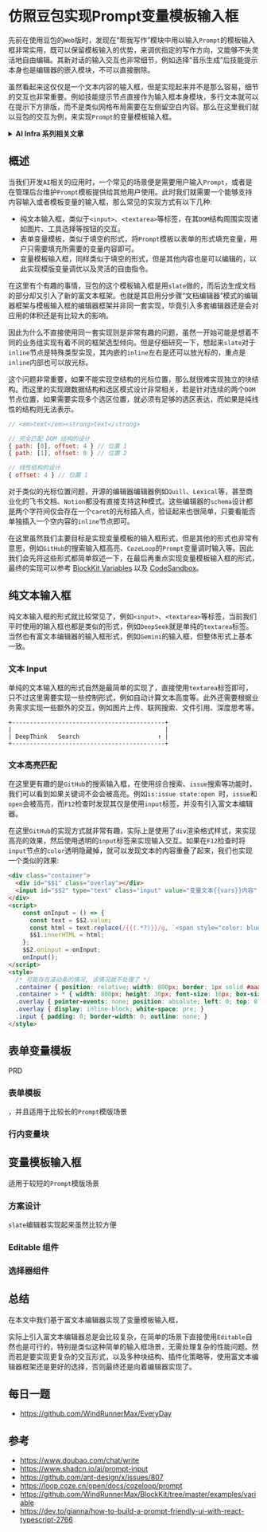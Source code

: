 # 仿照豆包实现Prompt变量模板输入框
先前在使用豆包的`Web`版时，发现在“帮我写作”模块中用以输入`Prompt`的模板输入框非常实用，既可以保留模板输入的优势，来调优指定的写作方向，又能够不失灵活地自由编辑。其新对话的输入交互也非常细节，例如选择“音乐生成”后技能提示本身也是编辑器的嵌入模块，不可以直接删除。

虽然看起来这仅仅是一个文本内容的输入框，但是实现起来并不是那么容易，细节的交互也非常重要。例如技能提示节点直接作为输入框本身模块，多行文本就可以在提示下方排版，而不是类似网格布局需要在左侧留空白内容。那么在这里我们就以豆包的交互为例，来实现`Prompt`的变量模板输入框。

<details>
<summary><strong>AI Infra 系列相关文章</strong></summary>

- [基于 fetch 的 SSE 方案](../Browser/基于fetch的SSE方案.md)
- [基于向量检索实现基础 RAG 服务](./基于向量检索实现基础RAG服务.md)
- [流式 Markdown 增量富文本解析算法](./流式Markdown增量富文本解析算法.md)
- [仿照豆包实现 Prompt 变量模板输入框](./仿照豆包实现Prompt变量模板输入框.md)

</details>

## 概述
当我们开发`AI`相关的应用时，一个常见的场景便是需要用户输入`Prompt`，或者是在管理后台维护`Prompt`模板提供给其他用户使用。此时我们就需要一个能够支持内容输入或者模板变量的输入框，那么常见的实现方式有以下几种:

- 纯文本输入框，类似于`<input>`、`<textarea>`等标签，在其`DOM`结构周围实现诸如图片、工具选择等按钮的交互。
- 表单变量模板，类似于填空的形式，将`Prompt`模板以表单的形式填充变量，用户只需要填充所需要的变量内容即可。
- 变量模板输入框，同样类似于填空的形式，但是其他内容也是可以编辑的，以此实现模版变量调优以及灵活的自由指令。

在这里有个有趣的事情，豆包的这个模板输入框是用`slate`做的，而后边生成文档的部分却又引入了新的富文本框架。也就是其启用分步骤“文档编辑器”模式的编辑器框架与模板输入框的编辑器框架并非同一套实现，毕竟引入多套编辑器还是会对应用的体积还是有比较大的影响。

因此为什么不直接使用同一套实现则是非常有趣的问题，虽然一开始可能是想着不同的业务组实现有着不同的框架选型倾向。但是仔细研究一下，想起来`slate`对于`inline`节点是特殊类型实现，其内嵌的`inline`左右是还可以放光标的，重点是`inline`内部也可以放光标。

这个问题非常重要，如果不能实现空结构的光标位置，那么就很难实现独立的块结构。而这里的实现跟数据结构和选区模式设计非常相关，若是针对连续的两个`DOM`节点位置，如果需要实现多个选区位置，就必须有足够的选区表达，而如果是纯线性的结构则无法表示。

```js
// <em>text</em><strong>text</strong>

// 完全匹配 DOM 结构的设计
{ path: [0], offset: 4 } // 位置 1
{ path: [1], offset: 0 } // 位置 2

// 线性结构的设计
{ offset: 4 } // 位置 1
```

对于类似的光标位置问题，开源的编辑器编辑器例如`Quill`、`Lexical`等，甚至商业化的飞书文档、`Notion`都没有直接支持这种模式。这些编辑器的`schema`设计都是两个字符间仅会存在一个`caret`的光标插入点，验证起来也很简单，只要看能否单独插入一个空内容的`inline`节点即可。

在这里虽然我们主要目标是实现变量模板的输入框形式，但是其他的形式也非常有意思，例如`GitHub`的搜索输入框高亮、`CozeLoop`的`Prompt`变量调时输入等。因此我们会先将这些形式都简单叙述一下，在最后再重点实现变量模板输入框的形式，最终的实现可以参考 [BlockKit Variables](https://github.com/WindRunnerMax/BlockKit/tree/master/examples/variable) 以及 [CodeSandbox](https://codesandbox.io/p/devbox/cycrdf)。

## 纯文本输入框
纯文本输入框的形式就比较常见了，例如`<input>`、`<textarea>`等标签，当前我们平时使用的输入框也都是类似的形式，例如`DeepSeek`就是单纯的`textarea`标签。当然也有富文本编辑器的输入框形式，例如`Gemini`的输入框，但整体形式上基本一致。

### 文本 Input
单纯的文本输入框的形式自然是最简单的实现了，直接使用`textarea`标签即可，只不过这里需要实现一些控制形式，例如自动计算文本高度等。此外还需要根据业务需求实现一些额外的交互，例如图片上传、联网搜索、文件引用、深度思考等。

```
+-------------------------------------------+
|                                           |
| DeepThink   Search                      ↑ |
+-------------------------------------------+
```

### 文本高亮匹配
在这里更有趣的是`GitHub`的搜索输入框，在使用综合搜索、`issue`搜索等功能时，我们可以看到如果关键词不会会被高亮。例如`is:issue state:open `时，`issue`和`open`会被高亮，而`F12`检查时发现其仅是使用`input`标签，并没有引入富文本编辑器。

在这里`GitHub`的实现方式就非常有趣，实际上是使用了`div`渲染格式样式，来实现高亮的效果，然后使用透明的`input`标签来实现输入交互。如果在`F12`检查时将`input`节点的`color`透明隐藏掉，就可以发现文本的内容重叠了起来，我们也实现一个类似的效果:

```html
<div class="container">
  <div id="$$1" class="overlay"></div>
  <input id="$$2" type="text" class="input" value="变量文本{{vars}}内容" />
</div>
<script>
    const onInput = () => {
      const text = $$2.value;
      const html = text.replace(/{{(.*?)}}/g, `<span style="color: blue;">{{$1}}</span>`);
      $$1.innerHTML = html;
    };
    $$2.oninput = onInput;
    onInput();
</script>
<style>
  /* 可能存在滚动条的情况, 该情况就不处理了 */
  .container { position: relative; width: 800px; border: 1px solid #aaa; }
  .container > * { width: 800px; height: 30px; font-size: 16px; box-sizing: border-box; }
  .overlay { pointer-events: none; position: absolute; left: 0; top: 0; height: 100%; width: 100%; }
  .overlay { display: inline-block; white-space: pre; }
  .input { padding: 0; border-width: 0; outline: none; }
</style>

```

## 表单变量模板
PRD

### 表单模板
，并且适用于比较长的`Prompt`模版场景

### 行内变量块

## 变量模板输入框
适用于较短的`Prompt`模版场景

### 方案设计
`slate`编辑器实现起来虽然比较方便

### Editable 组件

### 选择器组件


## 总结
在本文中我们基于富文本编辑器实现了变量模板输入框，

实际上引入富文本编辑器总是会比较复杂，在简单的场景下直接使用`Editable`自然也是可行的，特别是类似这种简单的输入框场景，无需处理复杂的性能问题。然而若是要实现更复杂的交互形式，以及多种块结构、插件化策略等，使用富文本编辑器框架还是更好的选择，否则最终还是向着编辑器实现了。

## 每日一题

- <https://github.com/WindRunnerMax/EveryDay>

## 参考
- <https://www.doubao.com/chat/write>
- <https://www.shadcn.io/ai/prompt-input>
- <https://github.com/ant-design/x/issues/807>
- <https://loop.coze.cn/open/docs/cozeloop/prompt>
- <https://github.com/WindRunnerMax/BlockKit/tree/master/examples/variable>
- <https://dev.to/gianna/how-to-build-a-prompt-friendly-ui-with-react-typescript-2766>
